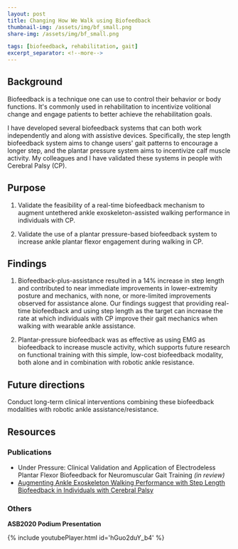 ```yaml
---
layout: post
title: Changing How We Walk using Biofeedback
thumbnail-img: /assets/img/bf_small.png
share-img: /assets/img/bf_small.png

tags: [biofeedback, rehabilitation, gait]
excerpt_separator: <!--more-->
---
```




## Background

Biofeedback is a technique one can use to control their behavior or body functions. It's commonly used in rehabilitation to incentivize volitional change and engage patients to better achieve the rehabilitation goals.

I have developed several biofeedback systems that can both work independently and along with assistive devices. Specifically, the step length biofeedback system aims to change users' gait patterns to encourage a longer step, and the plantar pressure system aims to incentivize calf muscle activity. My colleagues and I have validated these systems in people with Cerebral Palsy (CP).
<!--more-->


## Purpose
1) Validate the feasibility of a real-time biofeedback mechanism to augment untethered ankle exoskeleton-assisted walking performance in individuals with CP.

2) Validate the use of a plantar pressure-based biofeedback system to increase ankle plantar flexor engagement during walking in CP.


## Findings

1. Biofeedback-plus-assistance resulted in a 14% increase in step length and contributed to near immediate improvements in lower-extremity posture and mechanics, with none, or more-limited improvements observed for assistance alone. Our findings suggest that providing real-time biofeedback and using step length as the target can increase the rate at which individuals with CP improve their gait mechanics when walking with wearable ankle assistance.

2. Plantar-pressure biofeedback was as effective as using EMG as biofeedback to increase muscle activity, which supports future research on functional training with this simple, low-cost  biofeedback modality, both alone and in combination with robotic ankle resistance.

## Future directions

Conduct long-term clinical interventions combining these biofeedback modalities with robotic ankle assistance/resistance.

## Resources

### Publications
- Under Pressure: Clinical Validation and Application of Electrodeless Plantar Flexor Biofeedback for Neuromuscular Gait Training *(in review)*
- [Augmenting Ankle Exoskeleton Walking Performance with Step Length Biofeedback in Individuals with Cerebral Palsy](https://drive.google.com/file/d/1Zraae-zH1Qda3tR6w1-pRY3J48kzaBhA/view?usp=sharing)

### Others
**ASB2020 Podium Presentation**

{% include youtubePlayer.html id='hGuo2duY_b4' %}